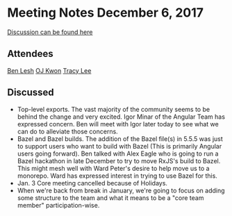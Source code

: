 # Meeting Notes December 6, 2017

[Discussion can be found here]()

## Attendees

[Ben Lesh](https://github.com/benlesh)
[OJ Kwon](https://github.com/kwonoj)
[Tracy Lee](http://github.com/ladyleet)

## Discussed

- Top-level exports. The vast majority of the community seems to be behind the change and very excited. Igor Minar of the Angular Team has expressed concern. Ben will meet with Igor later today to see what we can do to alleviate those concerns.
- Bazel and Bazel builds. The addition of the Bazel file(s) in 5.5.5 was just to support users who want to build with Bazel (This is primarily Angular users going forward). Ben talked with Alex Eagle who is going to run a Bazel hackathon in late December to try to move RxJS's build to Bazel. This might mesh well with Ward Peter's desire to help move us to a monorepo. Ward has expressed interest in trying to use Bazel for this.
- Jan. 3 Core meeting cancelled because of Holidays.
- When we're back from break in January, we're going to focus on adding some structure to the team and what it means to be a "core team member" participation-wise.
